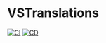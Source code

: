 # VSTranslations

[![CI](https://github.com/TomasStuina/VSTranslations/actions/workflows/ci.yml/badge.svg)](https://github.com/TomasStuina/VSTranslations/actions/workflows/ci.yml)
[![CD](https://github.com/TomasStuina/VSTranslations/actions/workflows/cd.yml/badge.svg)](https://github.com/TomasStuina/VSTranslations/actions/workflows/cd.yml)